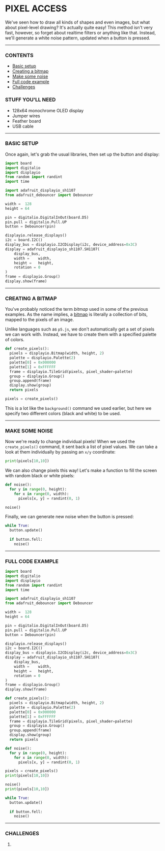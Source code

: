 # PIXEL ACCESS

We've seen how to draw all kinds of shapes and even images, but what about pixel-level drawing? It's actually quite easy! This method isn't very fast, however, so forget about realtime filters or anything like that. Instead, we'll generate a white noise pattern, updated when a button is pressed.

***

### CONTENTS  

* [Basic setup](#basic-setup)  
* [Creating a bitmap](#creating-a-bitmap)  
* [Make some noise](#make-some-noise)  
* [Full code example](#full-code-example)  
* [Challenges](#challenges)

### STUFF YOU'LL NEED  

* 128x64 monochrome OLED display  
* Jumper wires  
* Feather board  
* USB cable  

***

### BASIC SETUP  

Once again, let's grab the usual libraries, then set up the button and display:

```python
import board
import digitalio
import displayio
from random import randint
import time

import adafruit_displayio_sh1107
from adafruit_debouncer import Debouncer

width =  128
height = 64

pin = digitalio.DigitalInOut(board.D5)
pin.pull = digitalio.Pull.UP
button = Debouncer(pin)

displayio.release_displays()
i2c = board.I2C()
display_bus = displayio.I2CDisplay(i2c, device_address=0x3C)
display = adafruit_displayio_sh1107.SH1107(
    display_bus, 
    width =    width, 
    height =   height, 
    rotation = 0
)
frame = displayio.Group()
display.show(frame)
```

***

### CREATING A BITMAP  

You've probably noticed the term *bitmap* used in some of the previous examples. As the name implies, a [bitmap](https://en.wikipedia.org/wiki/Bitmap) is literally a collection of bits, mapped to the pixels of an image.

Unlike languages such as `p5.js`, we don't automatically get a set of pixels we can work with. Instead, we have to create them with a specified palette of colors.

```python
def create_pixels():
  pixels = displayio.Bitmap(width, height, 2)
  palette = displayio.Palette(2)
  palette[0] = 0x000000
  palette[1] = 0xFFFFFF
  frame = displayio.TileGrid(pixels, pixel_shader=palette)
  group = displayio.Group()
  group.append(frame)
  display.show(group)
  return pixels 

pixels = create_pixels()
```

This is a lot like the `background()` command we used earlier, but here we specify two different colors (black and white) to be used.

***

### MAKE SOME NOISE  

Now we're ready to change individual pixels! When we used the `create_pixels()` command, it sent back a list of pixel values. We can take a look at them individually by passing an `x/y` coordinate:

```python
print(pixels[10,10])
```

We can also change pixels this way! Let's make a function to fill the screen with random black or white pixels:

```python
def noise():
  for y in range(0, height):
    for x in range(0, width):
      pixels[x, y] = randint(0, 1)

noise()
```

Finally, we can generate new noise when the button is pressed:

```python
while True:
  button.update()
  
  if button.fell:
    noise()
```

***

### FULL CODE EXAMPLE  

```python
import board
import digitalio
import displayio
from random import randint
import time

import adafruit_displayio_sh1107
from adafruit_debouncer import Debouncer

width =  128
height = 64

pin = digitalio.DigitalInOut(board.D5)
pin.pull = digitalio.Pull.UP
button = Debouncer(pin)

displayio.release_displays()
i2c = board.I2C()
display_bus = displayio.I2CDisplay(i2c, device_address=0x3C)
display = adafruit_displayio_sh1107.SH1107(
    display_bus, 
    width =    width, 
    height =   height, 
    rotation = 0
)
frame = displayio.Group()
display.show(frame)

def create_pixels():
  pixels = displayio.Bitmap(width, height, 2)
  palette = displayio.Palette(2)
  palette[0] = 0x000000
  palette[1] = 0xFFFFFF
  frame = displayio.TileGrid(pixels, pixel_shader=palette)
  group = displayio.Group()
  group.append(frame)
  display.show(group)
  return pixels 

def noise():
  for y in range(0, height):
    for x in range(0, width):
      pixels[x, y] = randint(0, 1)

pixels = create_pixels()
print(pixels[10,10])

noise()
print(pixels[10,10])

while True:
  button.update()
  
  if button.fell:
    noise()
```

***

### CHALLENGES  

1. 

